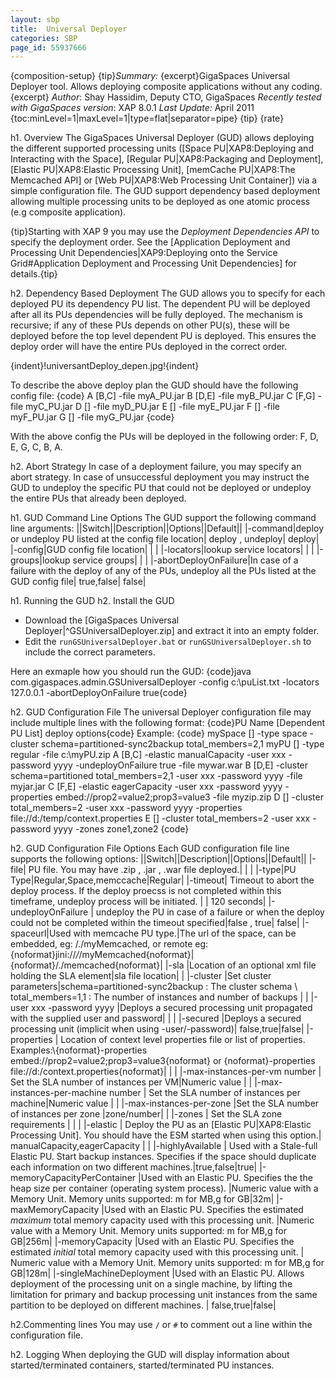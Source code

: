 ```yaml
---
layout: sbp
title:  Universal Deployer
categories: SBP
page_id: 55937666
---
```


{composition-setup}
{tip}*Summary:* {excerpt}GigaSpaces Universal Deployer tool. Allows deploying composite applications without any coding.{excerpt}
*Author*: Shay Hassidim, Deputy CTO, GigaSpaces
*Recently tested with GigaSpaces version*: XAP 8.0.1
*Last Update:* April 2011
{toc:minLevel=1|maxLevel=1|type=flat|separator=pipe}
{tip}
{rate}

h1. Overview
The GigaSpaces Universal Deployer (GUD) allows deploying the different supported processing units ([Space PU|XAP8:Deploying and Interacting with the Space], [Regular PU|XAP8:Packaging and Deployment], [Elastic PU|XAP8:Elastic Processing Unit], [memCache PU|XAP8:The Memcached API] or [Web PU|XAP8:Web Processing Unit Container]) via a simple configuration file. The GUD support dependency based deployment allowing multiple processing units to be deployed as one atomic process (e.g composite application).

{tip}Starting with XAP 9 you may use the *Deployment Dependencies API* to specify the deployment order. See the [Application Deployment and Processing Unit Dependencies|XAP9:Deploying onto the Service Grid#Application Deployment and Processing Unit Dependencies] for details.{tip}

h2. Dependency Based Deployment
The GUD allows you to specify for each deployed PU its dependency PU list. The dependent PU will be deployed after all its PUs dependencies will be fully deployed. The mechanism is recursive; if any of these PUs depends on other PU(s), these will be deployed before the top level dependent PU is deployed. This ensures the deploy order will have the entire PUs deployed in the correct order.

{indent}!universantDeploy_depen.jpg!{indent}

To describe the above deploy plan the GUD should have the following config file:
{code}
A [B,C] -file myA_PU.jar
B [D,E] -file myB_PU.jar
C [F,G] -file myC_PU.jar
D [] -file myD_PU.jar
E [] -file myE_PU.jar
F [] -file myF_PU.jar
G [] -file myG_PU.jar
{code}

With the above config the PUs will be deployed in the following order: F, D, E, G, C, B, A.

h2. Abort Strategy
In case of a deployment failure, you may specify an abort strategy. In case of unsuccessful deployment you may instruct the GUD to undeploy the specific PU that could not be deployed or undeploy the entire PUs that already been deployed.

h1. GUD Command Line Options
The GUD support the following command line arguments:
||Switch||Description||Options||Default||
|-command|deploy or undeploy PU listed at the config file location| deploy , undeploy| deploy|
|-config|GUD config file location| | |
|-locators|lookup service locators| | |
|-groups|lookup service groups| | |
|-abortDeployOnFailure|In case of a failure with the deploy of any of the PUs, undeploy all the PUs listed at the GUD config file| true,false| false|

h1. Running the GUD
h2. Install the GUD
- Download the [GigaSpaces Universal Deployer|^GSUniversalDeployer.zip] and extract it into an empty folder.
- Edit the `runGSUniversalDeployer.bat` or `runGSUniversalDeployer.sh` to include the correct parameters.

Here an exmaple how you should run the GUD:
{code}java com.gigaspaces.admin.GSUniversalDeployer -config c:\\puList.txt -locators 127.0.0.1 -abortDeployOnFailure true{code}

h2. GUD Configuration File
The universal Deployer configuration file may include multiple lines with the following format:
{code}PU Name [Dependent PU List] deploy options{code}
Example:
{code}
mySpace [] -type space -cluster schema=partitioned-sync2backup total_members=2,1
myPU [] -type regular -file c:\myPU.zip
A [B,C] -elastic manualCapacity  -user xxx -password yyyy -undeployOnFailure true -file mywar.war
B [D,E] -cluster schema=partitioned total_members=2,1 -user xxx -password yyyy  -file myjar.jar
C [F,E] -elastic eagerCapacity -user xxx -password yyyy -properties embed://prop2=value2;prop3=value3 -file myzip.zip
D [] -cluster total_members=2 -user xxx -password yyyy -properties file://d:/temp/context.properties
E [] -cluster total_members=2 -user xxx -password yyyy -zones zone1,zone2
{code}

h2. GUD Configuration File Options
Each GUD configuration file line supports the following options:
||Switch||Description||Options||Default||
|-file| PU file. You may have .zip , .jar , .war file deployed.| | |
|-type|PU Type|Regular,Space,memccache|Regular|
|-timeout| Timeout to abort the deploy process. If the deploy proecss is not completed within this timeframe, undeploy process will be initiated. | | 120 seconds|
|-undeployOnFailure | undeploy the PU in case of a failure or when the deploy could not be completed within the timeout specified|false , true|  false|
|-spaceurl|Used with memcache PU type.|The url of the space, can be embedded, eg: /./myMemcached, or remote eg: {noformat}jini://*/*/myMemcached{noformat}|{noformat}/./memcached{noformat}|
|-sla |Location of an optional xml file holding the SLA element|sla file location| |
|-cluster |Set cluster parameters|schema=partitioned-sync2backup  : The cluster schema \\
             total_members=1,1               : The number of instances and number of backups | |
|-user xxx -password yyyy               |Deploys a secured processing unit propagated with the supplied user and password| | |
|-secured |Deploys a secured processing unit (implicit when using -user/-password)| false,true|false|
|-properties | Location of context level properties file or list of properties. Examples:\\{noformat}-properties embed://prop2=value2;prop3=value3{noformat} or {noformat}-properties file://d:/context.properties{noformat}| | |
|-max-instances-per-vm number           | Set the SLA number of instances per VM|Numeric value | |
|-max-instances-per-machine number      | Set the SLA number of instances per machine|Numeric value | |
|-max-instances-per-zone |Set the SLA number of instances per zone |zone/number| |
|-zones | Set the SLA zone requirements | | |
|-elastic | Deploy the PU as an [Elastic PU|XAP8:Elastic Processing Unit]. You should have the ESM started when using this option.| manualCapacity,eagerCapacity | |
|-highlyAvailable | Used with a Stale-full Elastic PU. Start backup instances. Specifies if the space should duplicate each information on two different machines.|true,false|true|
|-memoryCapacityPerContainer |Used with an Elastic PU. Specifies the the heap size per container (operating system process). |Numeric value with a Memory Unit. Memory units supported: m for MB,g for GB|32m|
|-maxMemoryCapacity |Used with an Elastic PU. Specifies the estimated *maximum* total memory capacity used with this processing unit. |Numeric value with a Memory Unit. Memory units supported: m for MB,g for GB|256m|
|-memoryCapacity |Used with an Elastic PU. Specifies the estimated *initial* total memory capacity used with this processing unit. | Numeric value with a Memory Unit. Memory units supported: m for MB,g for GB|128m|
|-singleMachineDeployment |Used with an Elastic PU. Allows deployment of the processing unit on a single machine, by lifting the limitation for primary and backup processing unit instances from the same partition to be deployed on different machines. | false,true|false|

h2.Commenting lines
You may use `/` or `#` to comment out a line within the configuration file.

h2. Logging
When deploying the GUD will display information about started/terminated containers, started/terminated PU instances.

